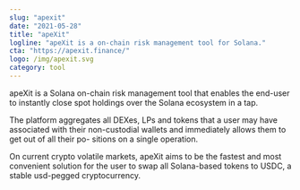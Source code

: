 ```yaml
---
slug: "apexit"
date: "2021-05-28"
title: "apeXit"
logline: "apeXit is a on-chain risk management tool for Solana."
cta: "https://apexit.finance/"
logo: /img/apexit.svg
category: tool
---
```


apeXit is a Solana on-chain risk management tool that enables the end-user to instantly close spot holdings over the Solana ecosystem in a tap.

The platform aggregates all DEXes, LPs and tokens that a user may have associated with their non-custodial wallets and immediately allows them to get out of all their po- sitions on a single operation.

On current crypto volatile markets, apeXit aims to be the fastest and most convenient solution for the user to swap all Solana-based tokens to USDC, a stable usd-pegged cryptocurrency.
